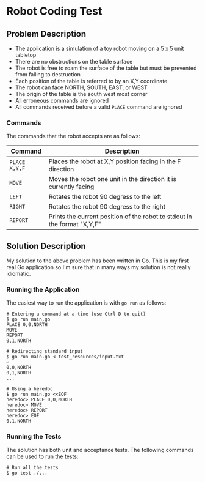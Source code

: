 # Robot Coding Test

## Problem Description

- The application is a simulation of a toy robot moving on a 5 x 5 unit tabletop
- There are no obstructions on the table surface
- The robot is free to roam the surface of the table but must be prevented from falling to destruction
- Each position of the table is referred to by an X,Y coordinate
- The robot can face NORTH, SOUTH, EAST, or WEST
- The origin of the table is the south west most corner
- All erroneous commands are ignored
- All commands received before a valid `PLACE` command are ignored
 
### Commands

The commands that the robot accepts are as follows:
 
| Command       | Description
|---------------|--------------------------------------------------------------------------
| `PLACE X,Y,F` | Places the robot at X,Y position facing in the F direction
| `MOVE`        | Moves the robot one unit in the direction it is currently facing
| `LEFT`        | Rotates the robot 90 degress to the left
| `RIGHT`       | Rotates the robot 90 degress to the right
| `REPORT`      | Prints the current position of the robot to stdout in the format "X,Y,F"

## Solution Description

My solution to the above problem has been written in Go. This is my first real Go application so I'm sure that in many ways my solution is not really idiomatic.  

### Running the Application

The easiest way to run the application is with `go run` as follows:

```shell
# Entering a command at a time (use Ctrl-D to quit)
$ go run main.go
PLACE 0,0,NORTH
MOVE
REPORT
0,1,NORTH

# Redirecting standard input
$ go run main.go < test_resources/input.txt                                                    ⏎
0,0,NORTH
0,1,NORTH
...

# Using a heredoc
$ go run main.go <<EOF
heredoc> PLACE 0,0,NORTH
heredoc> MOVE
heredoc> REPORT
heredoc> EOF
0,1,NORTH

```
 
### Running the Tests

The solution has both unit and acceptance tests. The following commands can be used to run the tests:

```shell
# Run all the tests
$ go test ./...
```
 